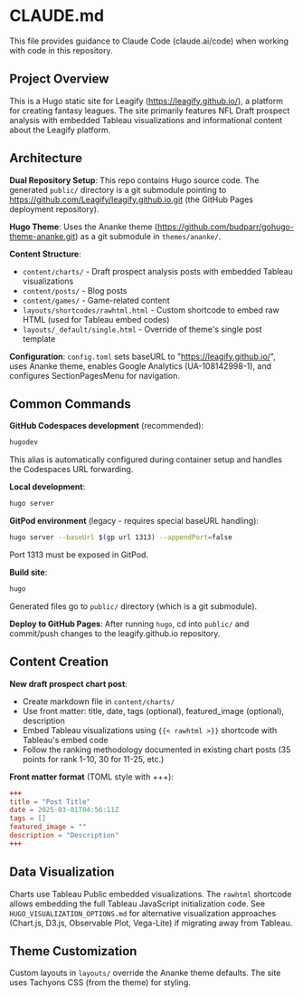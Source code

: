 # CLAUDE.md

This file provides guidance to Claude Code (claude.ai/code) when working with code in this repository.

## Project Overview

This is a Hugo static site for Leagify (https://leagify.github.io/), a platform for creating fantasy leagues. The site primarily features NFL Draft prospect analysis with embedded Tableau visualizations and informational content about the Leagify platform.

## Architecture

**Dual Repository Setup**: This repo contains Hugo source code. The generated `public/` directory is a git submodule pointing to https://github.com/Leagify/leagify.github.io.git (the GitHub Pages deployment repository).

**Hugo Theme**: Uses the Ananke theme (https://github.com/budparr/gohugo-theme-ananke.git) as a git submodule in `themes/ananke/`.

**Content Structure**:
- `content/charts/` - Draft prospect analysis posts with embedded Tableau visualizations
- `content/posts/` - Blog posts
- `content/games/` - Game-related content
- `layouts/shortcodes/rawhtml.html` - Custom shortcode to embed raw HTML (used for Tableau embed codes)
- `layouts/_default/single.html` - Override of theme's single post template

**Configuration**: `config.toml` sets baseURL to "https://leagify.github.io/", uses Ananke theme, enables Google Analytics (UA-108142998-1), and configures SectionPagesMenu for navigation.

## Common Commands

**GitHub Codespaces development** (recommended):
```bash
hugodev
```
This alias is automatically configured during container setup and handles the Codespaces URL forwarding.

**Local development**:
```bash
hugo server
```

**GitPod environment** (legacy - requires special baseURL handling):
```bash
hugo server --baseUrl $(gp url 1313) --appendPort=false
```
Port 1313 must be exposed in GitPod.

**Build site**:
```bash
hugo
```
Generated files go to `public/` directory (which is a git submodule).

**Deploy to GitHub Pages**:
After running `hugo`, cd into `public/` and commit/push changes to the leagify.github.io repository.

## Content Creation

**New draft prospect chart post**:
- Create markdown file in `content/charts/`
- Use front matter: title, date, tags (optional), featured_image (optional), description
- Embed Tableau visualizations using `{{< rawhtml >}}` shortcode with Tableau's embed code
- Follow the ranking methodology documented in existing chart posts (35 points for rank 1-10, 30 for 11-25, etc.)

**Front matter format** (TOML style with +++):
```toml
+++
title = "Post Title"
date = 2025-03-01T04:56:11Z
tags = []
featured_image = ""
description = "Description"
+++
```

## Data Visualization

Charts use Tableau Public embedded visualizations. The `rawhtml` shortcode allows embedding the full Tableau JavaScript initialization code. See `HUGO_VISUALIZATION_OPTIONS.md` for alternative visualization approaches (Chart.js, D3.js, Observable Plot, Vega-Lite) if migrating away from Tableau.

## Theme Customization

Custom layouts in `layouts/` override the Ananke theme defaults. The site uses Tachyons CSS (from the theme) for styling.
